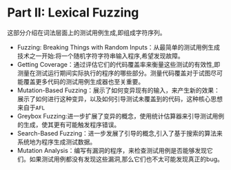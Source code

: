 # Part II: Lexical Fuzzing

这部分介绍在词法层面上的测试用例生成,即组成字符序列。

- Fuzzing: Breaking Things with Random Inputs：从最简单的测试用例生成技术之一开始:将一个随机字符字符串输入程序,希望发现故障。
- Getting Coverage：通过评估它们的代码覆盖率来衡量这些测试的有效性,即测量在测试运行期间实际执行的程序的哪些部分。测量代码覆盖对于试图尽可能覆盖更多代码的测试用例生成器也至关重要。
- Mutation-Based Fuzzing：展示了如何变异现有的输入，来产生新的效果：展示了如何进行这种变异，以及如何引导测试未覆盖到的代码，这种核心思想来自于`AFL`
- Greybox Fuzzing:进一步扩展了变异的概念，使用统计估算器来引导测试用例的生成，使其更有可能触发程序错误。
- Search-Based Fuzzing：进一步发展了引导的概念,引入了基于搜索的算法来系统地为程序生成测试数据。
- Mutation Analysis：编写有漏洞的程序，来检查测试用例是否能够发现它们。如果测试用例都没有发现这些漏洞,那么它们也不太可能发现真正的bug。
